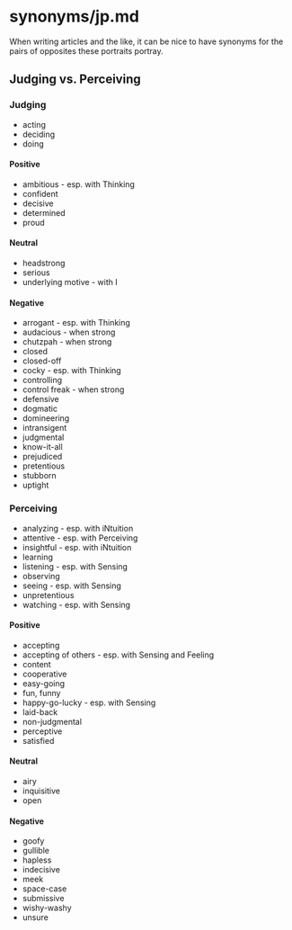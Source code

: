 
# synonyms/jp.md

When writing articles and the like, it can be nice to have synonyms for the pairs of opposites
these portraits portray.


## Judging vs. Perceiving

### Judging
- acting
- deciding
- doing

#### Positive
- ambitious - esp. with Thinking
- confident
- decisive
- determined
- proud

#### Neutral
- headstrong
- serious
- underlying motive - with I

#### Negative
- arrogant - esp. with Thinking
- audacious - when strong
- chutzpah - when strong
- closed
- closed-off
- cocky - esp. with Thinking
- controlling
- control freak - when strong
- defensive
- dogmatic
- domineering
- intransigent
- judgmental
- know-it-all
- prejudiced
- pretentious
- stubborn
- uptight


### Perceiving
- analyzing - esp. with iNtuition
- attentive - esp. with Perceiving
- insightful - esp. with iNtuition
- learning
- listening - esp. with Sensing
- observing
- seeing - esp. with Sensing
- unpretentious
- watching - esp. with Sensing

#### Positive
- accepting
- accepting of others - esp. with Sensing and Feeling
- content
- cooperative
- easy-going
- fun, funny
- happy-go-lucky - esp. with Sensing
- laid-back
- non-judgmental
- perceptive
- satisfied

#### Neutral
- airy
- inquisitive
- open

#### Negative
- goofy
- gullible
- hapless
- indecisive
- meek
- space-case
- submissive
- wishy-washy
- unsure

